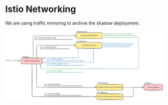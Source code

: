# Istio Networking
We are using traffic mirroring to archive the shadow deployment. 

![Overview of the Istio Service Mesh](./images/Traffic-Mirroring-Istio-KServe-Inference.svg)


